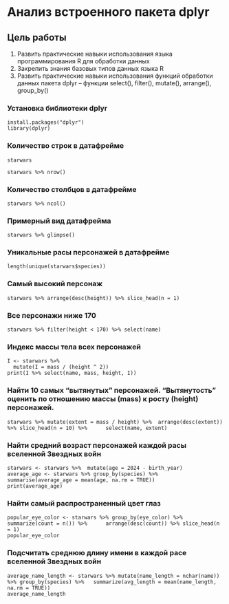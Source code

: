 # Анализ встроенного пакета dplyr

## Цель работы
1. Развить практические навыки использования языка программирования R для обработки данных
2. Закрепить знания базовых типов данных языка R
3. Развить практические навыки использования функций обработки данных пакета dplyr – функции select(), filter(), mutate(), arrange(), group_by()

### Установка библиотеки dplyr

```{r}
install.packages("dplyr")
library(dplyr)
```

### Количество строк в датафрейме

```{r}
starwars

```
```{r}
starwars %>% nrow()
```
### Количество столбцов в датафрейме

```{r}
starwars %>% ncol()

```

### Примерный вид датафрейма

```{r}
starwars %>% glimpse()
```
### Уникальные расы персонажей в датафрейме

```{r}
length(unique(starwars$species))  

```
### Самый высокий персонаж

```{r}
starwars %>% arrange(desc(height)) %>% slice_head(n = 1)
```
### Все персонажи ниже 170


```{r}
starwars %>% filter(height < 170) %>% select(name)
```


### Индекс массы тела всех персонажей

```{r}
I <- starwars %>%
  mutate(I = mass / (height ^ 2))
print(I %>% select(name, mass, height, I))
```
### Найти 10 самых “вытянутых” персонажей. “Вытянутость” оценить по отношению массы (mass) к росту (height) персонажей.

```{r}
starwars %>% mutate(extent = mass / height) %>%  arrange(desc(extent)) %>% slice_head(n = 10) %>%      select(name, extent)
```
### Найти средний возраст персонажей каждой расы вселенной Звездных войн

```{r}
starwars <- starwars %>%  mutate(age = 2024 - birth_year)
average_age <- starwars %>% group_by(species) %>% summarise(average_age = mean(age, na.rm = TRUE))
print(average_age)
```

### Найти самый распространенный цвет глаз
```{r}
popular_eye_color <- starwars %>% group_by(eye_color) %>% summarize(count = n()) %>%      arrange(desc(count)) %>% slice_head(n = 1)                       
popular_eye_color
```
### Подсчитать среднюю длину имени в каждой расе вселенной Звездных войн

```{r}
average_name_length <- starwars %>% mutate(name_length = nchar(name)) %>% group_by(species) %>%   summarize(avg_length = mean(name_length, na.rm = TRUE))  
average_name_length
```

